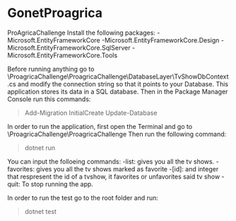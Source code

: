 # GonetProagrica

ProAgricaChallenge
Install the following packages:
-Microsoft.EntityFrameworkCore
-Microsoft.EntityFrameworkCore.Design
-Microsoft.EntityFrameworkCore.SqlServer
-Microsoft.EntityFrameworkCore.Tools

Before running anything go to \ProagricaChallenge\ProagricaChallenge\DatabaseLayer\TvShowDbContext.cs and modify the connection string so that it points to your Database. This application stores its data in a SQL database.
Then in the Package Manager Console run this commands:

> Add-Migration InitialCreate
> Update-Database

In order to run the application, first open the Terminal and go to \ProagricaChallenge\ProagricaChallenge
Then run the following command:

> dotnet run

You can input the folloeing commands:
-list: gives you all the tv shows.
-favorites: gives you all the tv shows marked as favorite -[id]: and integer that respresent the id of a tvshow, it favorites or unfavorites said tv show
-quit: To stop running the app.

In order to run the test go to the root folder and run:

> dotnet test
